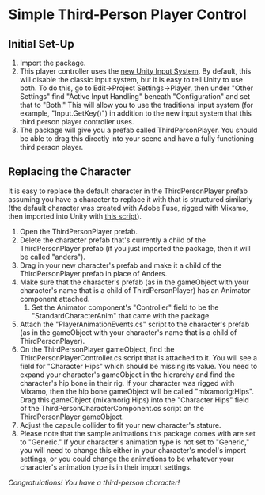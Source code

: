 # Simple Third-Person Player Control

## Initial Set-Up
1. Import the package.
2. This player controller uses the [new Unity Input System](https://docs.unity3d.com/Packages/com.unity.inputsystem@1.0/manual/). By default, this will disable the classic input system, but it is easy to tell Unity to use both. To do this, go to Edit->Project Settings->Player, then under "Other Settings" find "Active Input Handling" beneath "Configuration" and set that to "Both." This will allow you to use the traditional input system (for example, "Input.GetKey()") in addition to the new input system that this third person player controller uses.
3. The package will give you a prefab called ThirdPersonPlayer. You should be able to drag this directly into your scene and have a fully functioning third person player.

## Replacing the Character
It is easy to replace the default character in the ThirdPersonPlayer prefab assuming you have a character to replace it with that is structured similarly (the default character was created with Adobe Fuse, rigged with Mixamo, then imported into Unity with [this script](https://forum.unity.com/threads/script-for-importing-adobe-fuse-character-model-into-unity-fixes-materials.482093/)).
1. Open the ThirdPersonPlayer prefab.
2. Delete the character prefab that's currently a child of the ThirdPersonPlayer prefab (if you just imported the package, then it will be called "anders").
3. Drag in your new character's prefab and make it a child of the ThirdPersonPlayer prefab in place of Anders.
4. Make sure that the character's prefab (as in the gameObject with your character's name that is a child of ThirdPersonPlayer) has an Animator component attached.
    1. Set the Animator component's "Controller" field to be the "StandardCharacterAnim" that came with the package.
5. Attach the "PlayerAnimationEvents.cs" script to the character's prefab (as in the gameObject with your character's name that is a child of ThirdPersonPlayer).
6. On the ThirdPersonPlayer gameObject, find the ThirdPersonPlayerController.cs script that is attached to it. You will see a field for "Character Hips" which should be missing its value. You need to expand your character's gameObject in the hierarchy and find the character's hip bone in their rig. If your character was rigged with Mixamo, then the hip bone gameObject will be called "mixamorig:Hips". Drag this gameObject (mixamorig:Hips) into the "Character Hips" field of the ThirdPersonCharacterComponent.cs script on the ThirdPersonPlayer gameObject.
7. Adjust the capsule collider to fit your new character's stature.
8. Please note that the sample animations this package comes with are set to "Generic." If your character's animation type is not set to "Generic," you will need to change this either in your character's model's import settings, or you could change the animations to be whatever your character's animation type is in their import settings.

_Congratulations! You have a third-person character!_
